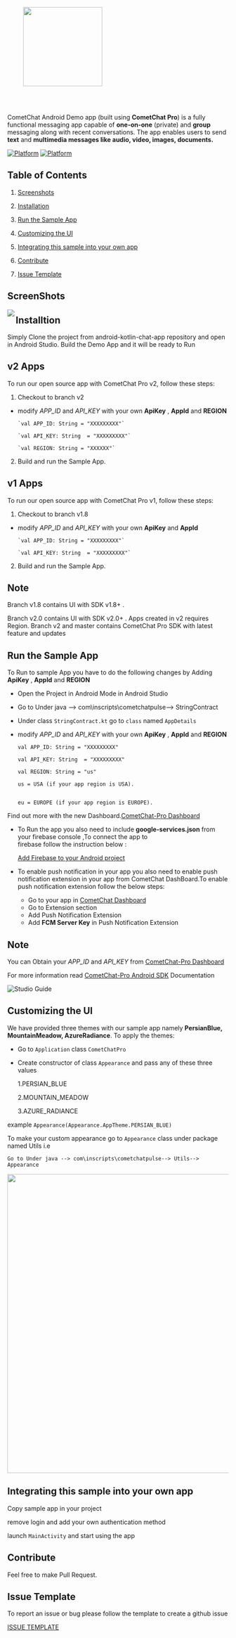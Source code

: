 <div style="width:100%">
<div style="width:100%">
	<div style="width:50%; display:inline-block">
		<p align="center">
		<img align="center" width="180" height="180" alt="" src="https://github.com/cometchat-pro/ios-swift-chat-app/blob/master/Screenshots/CometChat%20Logo.png">	
		</p>	
	</div>	
</div>
</br>
</br>
</div>

CometChat Android Demo app (built using **CometChat Pro**) is a fully functional messaging app capable of **one-on-one** (private) and **group** messaging along with recent conversations. The app enables users to send **text** and **multimedia messages like audio, video, images, documents.**

[![Platform](https://img.shields.io/badge/Platform-Android-brightgreen.svg)](#)      [![Platform](https://img.shields.io/badge/Language-Kotlin-yellowgreen.svg)](#)

## Table of Contents

1. [Screenshots ](#screenshots)

2. [Installation ](#installtion)

3. [Run the Sample App ](#run-the-sample-app)

4. [Customizing the UI](#customizing-the-ui)

5. [Integrating this sample into your own app](#integrating-this-sample-into-your-own-app)

6. [Contribute](#contribute)

7. [Issue Template](#issue-template)




## ScreenShots

 <img align="left" src="https://github.com/cometchat-pro/android-kotlin-chat-app/blob/v2/ScreenShot/latest_screenshot.png">

## Installtion

   Simply Clone the project from android-kotlin-chat-app repository and open in Android Studio.
   Build the Demo App and it will be ready to Run
   
  ## v2 Apps

To run our open source app with CometChat Pro v2, follow these steps:

  1.  Checkout to branch v2
  
-  modify *APP_ID* and *API_KEY* with your own **ApiKey** , **AppId** and **REGION**

       `val APP_ID: String = "XXXXXXXXX"`

       `val API_KEY: String  = "XXXXXXXXX"`
       
       `val REGION: String = "XXXXXX"`
       
  2. Build and run the Sample App.
   
  ## v1 Apps

To run our open source app with CometChat Pro v1, follow these steps:

   1. Checkout to branch v1.8 

 - modify *APP_ID* and *API_KEY* with your own **ApiKey** and **AppId** 

       `val APP_ID: String = "XXXXXXXXX"`

       `val API_KEY: String  = "XXXXXXXXX"`
       
  2. Build and run the Sample App.

## Note

   Branch v1.8 contains UI with SDK v1.8+ .
   
   Branch v2.0 contains UI with SDK v2.0+ . Apps created in v2 requires Region. Branch v2 and master contains CometChat Pro    SDK with latest feature and updates


## Run the Sample App



   To Run to sample App you have to do the following changes by Adding **ApiKey** , **AppId** and **REGION**

   - Open the Project in Android Mode in Android Studio

   - Go to Under java --> com\inscripts\cometchatpulse--> StringContract

   - Under class `StringContract.kt`  go to `class` named `AppDetails`

  -  modify *APP_ID* and *API_KEY* with your own **ApiKey** , **AppId** and **REGION**

       `val APP_ID: String = "XXXXXXXXX"`

       `val API_KEY: String  = "XXXXXXXXX"`
       
       `val REGION: String = "us"`
      
         us = USA (if your app region is USA).
	
	
         eu = EUROPE (if your app region is EUROPE).
     
      
   Find out more with the new Dashboard.[CometChat-Pro Dashboard](https://app.cometchat.io/)


       
  - To Run the app you also need to include **google-services.json** from your firebase console ,To connect the app to     
    firebase follow the instruction below :
     
      [Add Firebase to your Android project](https://firebase.google.com/docs/android/setup)
      
  - To enable push notification in your app you also need to enable push notification extension in your app from CometChat       DashBoard.To enable push notification extension follow the below steps:
         
      * Go to your app in [CometChat Dashboard ](https://app.cometchat.io/)
      * Go to Extension section 
      * Add Push Notification Extension
      * Add **FCM Server Key** in Push Notification Extension     

## Note

   You can Obtain your  *APP_ID* and *API_KEY* from [CometChat-Pro Dashboard](https://app.cometchat.io/)

   For more information read [CometChat-Pro Android SDK](https://prodocs.cometchat.com/docs/android-quick-start) Documentation





  ![Studio Guide](https://github.com/cometchat-pro-samples/android-kotlin-chat-app/blob/v2/ScreenShot/help_k.png)

 ## Customizing the UI

 We have provided three themes with our sample app namely **PersianBlue, MountainMeadow, AzureRadiance**. To apply the themes:

   - Go to  `Application` class `CometChatPro`

   - Create constructor of  class `Appearance` and pass any of these three values

      1.PERSIAN_BLUE

      2.MOUNTAIN_MEADOW

      3.AZURE_RADIANCE

   example `Appearance(Appearance.AppTheme.PERSIAN_BLUE)`

 To make your custom appearance go to `Appearance` class under package named Utils i.e

    Go to Under java --> com\inscripts\cometchatpulse--> Utils--> Appearance

   <p align="center">
 <img align="center" width="708.5" height="680" src="https://github.com/cometchat-pro/android-kotlin-chat-app/blob/v2/ScreenShot/latest_gib.gif">
</p>


## Integrating this sample into your own app
  Copy sample app in your project

  remove login and add your own authentication method

  launch `MainActivity` and start using the app

## Contribute


 Feel free to make Pull Request.
 
## Issue Template 

 To report an issue or bug please follow the template to create a github issue
 
 <a href="https://github.com/cometchat-pro-samples/android-kotlin-chat-app/blob/v2/.github/ISSUE_TEMPLATE/bug_report.md">ISSUE TEMPLATE</a>
 
   
